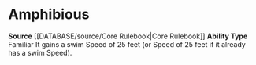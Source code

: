 ﻿---
ability_type: Familiar
id: '1'
name: Amphibious
rarity: Common
source: '[[DATABASE/source/Core Rulebook|Core Rulebook]]'
type: Familiar Ability

---
# Amphibious

**Source** [[DATABASE/source/Core Rulebook|Core Rulebook]] 
**Ability Type** Familiar
It gains a swim Speed of 25 feet (or Speed of 25 feet if it already has a swim Speed).